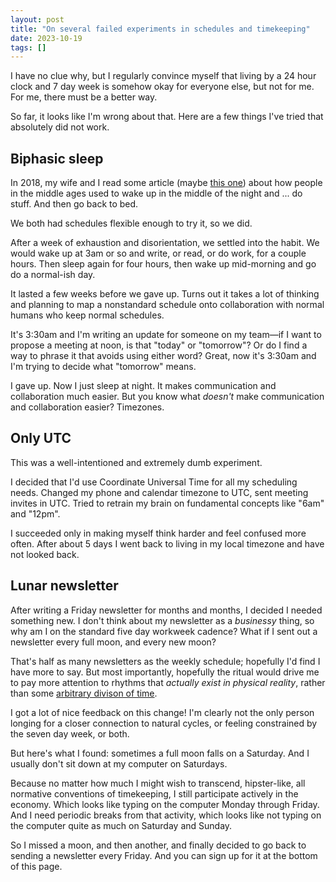 ```yaml
---
layout: post
title: "On several failed experiments in schedules and timekeeping"
date: 2023-10-19
tags: []
---
```


I have no clue why, but I regularly convince myself that living by a 24 hour clock and 7 day week is somehow okay for everyone else, but not for me. For me, there must be a better way. 

So far, it looks like I'm wrong about that. Here are a few things I've tried that absolutely did not work.

## Biphasic sleep

In 2018, my wife and I read some article (maybe [this one](https://www.bbc.com/news/magazine-16964783)) about how people in the middle ages used to wake up in the middle of the night and ... do stuff. And then go back to bed.

We both had schedules flexible enough to try it, so we did.

After a week of exhaustion and disorientation, we settled into the habit. We would wake up at 3am or so and write, or read, or do work, for a couple hours. Then sleep again for four hours, then wake up mid-morning and go do a normal-ish day.

It lasted a few weeks before we gave up. Turns out it takes a lot of thinking and planning to map a nonstandard schedule onto collaboration with normal humans who keep normal schedules. 

It's 3:30am and I'm writing an update for someone on my team—if I want to propose a meeting at noon, is that "today" or "tomorrow"? Or do I find a way to phrase it that avoids using either word? Great, now it's 3:30am and I'm trying to decide what "tomorrow" means.

I gave up. Now I just sleep at night. It makes communication and collaboration much easier. But you know what _doesn't_ make communication and collaboration easier? Timezones.

## Only UTC

This was a well-intentioned and extremely dumb experiment. 

I decided that I'd use Coordinate Universal Time for all my scheduling needs. Changed my phone and calendar timezone to UTC, sent meeting invites in UTC. Tried to retrain my brain on fundamental concepts like "6am" and "12pm".

I succeeded only in making myself think harder and feel confused more often. After about 5 days I went back to living in my local timezone and have not looked back.

## Lunar newsletter

After writing a Friday newsletter for months and months, I decided I needed something new. I don't think about my newsletter as a _businessy_ thing, so why am I on the standard five day workweek cadence? What if I sent out a newsletter every full moon, and every new moon?

That's half as many newsletters as the weekly schedule; hopefully I'd find I have more to say. But most importantly, hopefully the ritual would drive me to pay more attention to rhythms that _actually exist in physical reality_, rather than some [arbitrary divison of time](https://archive.ph/NQ9cs).

I got a lot of nice feedback on this change! I'm clearly not the only person longing for a closer connection to natural cycles, or feeling constrained by the seven day week, or both. 

But here's what I found: sometimes a full moon falls on a Saturday. And I usually don't sit down at my computer on Saturdays. 

Because no matter how much I might wish to transcend, hipster-like, all normative conventions of timekeeping, I still participate actively in the economy. Which looks like typing on the computer Monday through Friday. And I need periodic breaks from that activity, which looks like not typing on the computer quite as much on Saturday and Sunday.

So I missed a moon, and then another, and finally decided to go back to sending a newsletter every Friday. And you can sign up for it at the bottom of this page.
